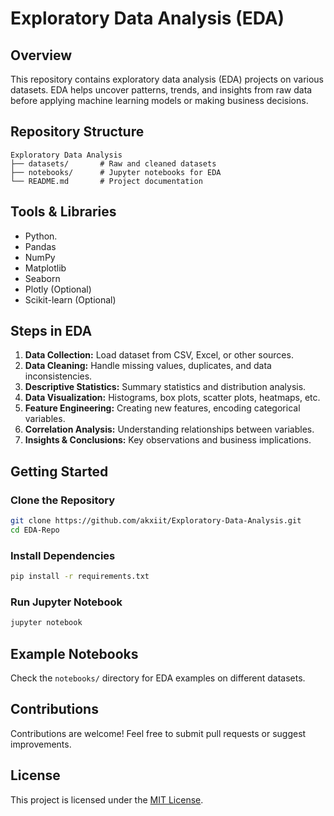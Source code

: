 # Exploratory Data Analysis (EDA)

## Overview
This repository contains exploratory data analysis (EDA) projects on various datasets. EDA helps uncover patterns, trends, and insights from raw data before applying machine learning models or making business decisions.

## Repository Structure
```
Exploratory Data Analysis
├── datasets/       # Raw and cleaned datasets
├── notebooks/      # Jupyter notebooks for EDA
└── README.md       # Project documentation
```


## Tools & Libraries
- Python. 
- Pandas
- NumPy
- Matplotlib
- Seaborn
- Plotly (Optional)
- Scikit-learn (Optional)

## Steps in EDA
1. **Data Collection:** Load dataset from CSV, Excel, or other sources.
2. **Data Cleaning:** Handle missing values, duplicates, and data inconsistencies.
3. **Descriptive Statistics:** Summary statistics and distribution analysis.
4. **Data Visualization:** Histograms, box plots, scatter plots, heatmaps, etc.
5. **Feature Engineering:** Creating new features, encoding categorical variables.
6. **Correlation Analysis:** Understanding relationships between variables.
7. **Insights & Conclusions:** Key observations and business implications.

## Getting Started
### Clone the Repository
```bash
git clone https://github.com/akxiit/Exploratory-Data-Analysis.git
cd EDA-Repo
```

### Install Dependencies
```bash
pip install -r requirements.txt
```
  
### Run Jupyter Notebook
```bash
jupyter notebook
```

## Example Notebooks
Check the `notebooks/` directory for EDA examples on different datasets.

## Contributions
Contributions are welcome! Feel free to submit pull requests or suggest improvements.

## License
This project is licensed under the [MIT License](LICENSE).
